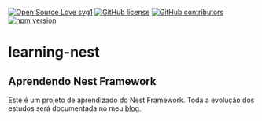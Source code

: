 [![Open Source Love svg1](https://badges.frapsoft.com/os/v1/open-source.svg?v=103)](https://github.com/ellerbrock/open-source-badges/)
[![GitHub license](https://img.shields.io/github/license/Naereen/StrapDown.js.svg)](https://github.com/Naereen/StrapDown.js/blob/master/LICENSE)
[![GitHub contributors](https://img.shields.io/github/contributors/Naereen/StrapDown.js.svg)](https://GitHub.com/Naereen/StrapDown.js/graphs/contributors/)
[![npm version](https://badge.fury.io/js/npm.svg)](https://badge.fury.io/js/npm)

# learning-nest

## Aprendendo Nest Framework 

Este é um projeto de aprendizado do Nest Framework. Toda a evolução dos estudos será documentada no meu [blog](https://carlosforti.com.br).

